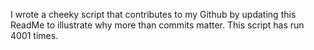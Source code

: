 I wrote a cheeky script that contributes to my Github by updating this ReadMe to illustrate why more than commits matter. This script has run 4001 times.